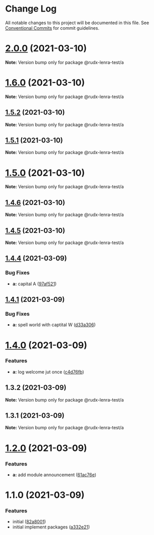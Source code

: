 # Change Log

All notable changes to this project will be documented in this file.
See [Conventional Commits](https://conventionalcommits.org) for commit guidelines.

# [2.0.0](https://github.com/rudxde/lerna-release-test/compare/v1.6.0...v2.0.0) (2021-03-10)

**Note:** Version bump only for package @rudx-lenra-test/a





# [1.6.0](https://github.com/rudxde/lerna-release-test/compare/v1.5.2...v1.6.0) (2021-03-10)

**Note:** Version bump only for package @rudx-lenra-test/a





## [1.5.2](https://github.com/rudxde/lerna-release-test/compare/v1.5.1...v1.5.2) (2021-03-10)

**Note:** Version bump only for package @rudx-lenra-test/a





## [1.5.1](https://github.com/rudxde/lerna-release-test/compare/v1.5.0...v1.5.1) (2021-03-10)

**Note:** Version bump only for package @rudx-lenra-test/a





# [1.5.0](https://github.com/rudxde/lerna-release-test/compare/v1.4.6...v1.5.0) (2021-03-10)

**Note:** Version bump only for package @rudx-lenra-test/a





## [1.4.6](https://github.com/rudxde/lerna-release-test/compare/v1.4.5...v1.4.6) (2021-03-10)

**Note:** Version bump only for package @rudx-lenra-test/a





## [1.4.5](https://github.com/rudxde/lerna-release-test/compare/v1.4.4...v1.4.5) (2021-03-10)

**Note:** Version bump only for package @rudx-lenra-test/a





## [1.4.4](https://github.com/rudxde/lerna-release-test/compare/v1.4.3...v1.4.4) (2021-03-09)


### Bug Fixes

* **a:** capital A ([97af521](https://github.com/rudxde/lerna-release-test/commit/97af5219bc21c48a608c611d076376ff1c398fa7))





## [1.4.1](https://github.com/rudxde/lerna-release-test/compare/v1.4.0...v1.4.1) (2021-03-09)


### Bug Fixes

* **a:** spell world with captital W ([d33a306](https://github.com/rudxde/lerna-release-test/commit/d33a30648ba0f9f097c02a1bc60cb960ab623c28))





# [1.4.0](https://github.com/rudxde/lerna-release-test/compare/v1.3.2...v1.4.0) (2021-03-09)


### Features

* **a:** log welcome jut once ([c4d76fb](https://github.com/rudxde/lerna-release-test/commit/c4d76fb7c7b974f9eab31adfda530798cbd782d7))





## 1.3.2 (2021-03-09)

**Note:** Version bump only for package @rudx-lenra-test/a





## 1.3.1 (2021-03-09)

**Note:** Version bump only for package @rudx-lenra-test/a





# [1.2.0](https://github.com/rudxde/lerna-release-test/compare/v1.1.1...v1.2.0) (2021-03-09)


### Features

* **a:** add module announcement ([61ac76e](https://github.com/rudxde/lerna-release-test/commit/61ac76eeb6544193519c1c3daae7d99213c34ed5))





# 1.1.0 (2021-03-09)


### Features

* initial ([82a8001](https://github.com/rudxde/lerna-release-test/commit/82a8001db4339366c4e8b88306c934641eed7b52))
* initial implement packages ([a332e21](https://github.com/rudxde/lerna-release-test/commit/a332e2109f9b85462606bb9fea0df040ba2d262c))

